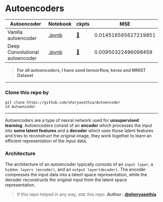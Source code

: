 # Autoencoders

| Autoencoder | Notebook | ckpts | MSE |
|-------------|----------|----------------------|-----|
|Vanilla autoencoder|[.ipynb](https://github.com/shoryasethia/Autoencoder/blob/main/VanillaAutoEncoder.ipynb)|[🔗](https://github.com/shoryasethia/Autoencoder/tree/main/checkpoints/VanillaAutoEncoder)|0.014516565627219851|
|Deep Convolutional autoencoder|[.ipynb](https://github.com/shoryasethia/Autoencoder/blob/main/DCAutoEncoder.ipynb)|[🔗]()|0.00950322496098459|

> **For all autoencoders, I have used tensorflow, keras and MNIST Dataset**
_________________________________________________________________________________________________________________________________________________

### Clone this repo by
```
git clone https://github.com/shoryasethia/Autoencoder
cd Autoencoder
```
_________________________________________________________________________________________________________________________________________________
Autoencoders are a type of neural network used for **unsupervised learning**. Autoencoders consist of an **encoder** which processes the input into **some latent features** and a **decoder** which uses those latent features and tries to reconstruct the original image, they work together to learn an efficient representation of the input data.

### Architecture

The architecture of an autoencoder typically consists of an `input layer`, a `hidden layers (encoder)`, and an `output layer(decoder)`. The encoder compresses the input data into a latent space representation, while the decoder reconstructs the original input from the latent space representation.

> If this repo helped in any way, star this repo.
**Author : [@shoryasethia](https://github.com/shoryasethia)**
